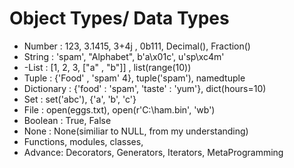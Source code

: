 # Object Types/ Data Types

- Number : 123, 3.1415, 3+4j , 0b111, Decimal(), Fraction()
- String : 'spam', "Alphabet", b'a\x01c', u'sp\xc4m'
- -List : [1, 2, 3, ["a" , "b"]] , list(range(10))
- Tuple : {'Food' , 'spam' 4}, tuple('spam'), namedtuple
- Dictionary : {'food' : 'spam', 'taste' : 'yum'}, dict(hours=10)
- Set : set('abc'), {'a', 'b', 'c'}
- File : open(eggs.txt), open(r'C:\ham.bin', 'wb')
- Boolean : True, False
- None : None(similiar to NULL, from my understanding)
- Functions, modules, classes, 
- Advance: Decorators, Generators, Iterators, MetaProgramming